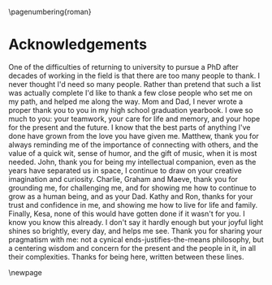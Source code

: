 \pagenumbering{roman}

# Acknowledgements

One of the difficulties of returning to university to pursue a PhD after
decades of working in the field is that there are too many people to thank.
I never thought I'd need so many people. Rather than pretend that such a list
was actually complete I'd like to thank a few close people who set me on my
path, and helped me along the way. Mom and Dad, I never wrote a proper thank
you to you in my high school graduation yearbook. I owe so much to you: your
teamwork, your care for life and memory, and your hope for the present and the
future. I know that the best parts of anything I've done have grown from the
love you have given me. Matthew, thank you for always reminding me of the
importance of connecting with others, and the value of a quick wit, sense of
humor, and the gift of music, when it is most needed. John, thank you for being
my intellectual companion, even as the years have separated us in space,
I continue to draw on your creative imagination and curiosity. Charlie, Graham
and Maeve, thank you for grounding me, for challenging me, and for showing me
how to continue to grow as a human being, and as your Dad. Kathy and Ron,
thanks for your trust and confidence in me, and showing me how to live for life
and family. Finally, Kesa, none of this would have gotten done if it wasn't for
you. I know you know this already. I don't say it hardly enough but your joyful
light shines so brightly, every day, and helps me see. Thank you for sharing
your pragmatism with me: not a cynical ends-justifies-the-means philosophy, but
a centering wisdom and concern for the present and the people in it, in all
their complexities. Thanks for being here, written between these lines.

\newpage
